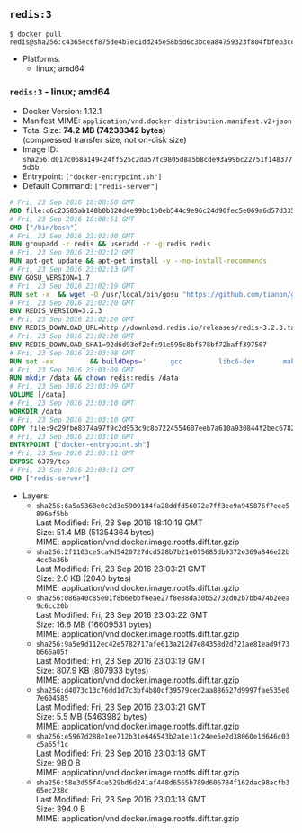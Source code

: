 ## `redis:3`

```console
$ docker pull redis@sha256:c4365ec6f875de4b7ec1dd245e58b5d6c3bcea84759323f804fbfeb3cc741680
```

-	Platforms:
	-	linux; amd64

### `redis:3` - linux; amd64

-	Docker Version: 1.12.1
-	Manifest MIME: `application/vnd.docker.distribution.manifest.v2+json`
-	Total Size: **74.2 MB (74238342 bytes)**  
	(compressed transfer size, not on-disk size)
-	Image ID: `sha256:d017c068a149424ff525c2da57fc9805d8a5b8cde93a99bc22751f1483775d3b`
-	Entrypoint: `["docker-entrypoint.sh"]`
-	Default Command: `["redis-server"]`

```dockerfile
# Fri, 23 Sep 2016 18:08:50 GMT
ADD file:c6c23585ab140b0b320d4e99bc1b0eb544c9e96c24d90fec5e069a6d57d335ca in / 
# Fri, 23 Sep 2016 18:08:51 GMT
CMD ["/bin/bash"]
# Fri, 23 Sep 2016 23:02:00 GMT
RUN groupadd -r redis && useradd -r -g redis redis
# Fri, 23 Sep 2016 23:02:12 GMT
RUN apt-get update && apt-get install -y --no-install-recommends 		ca-certificates 		wget 	&& rm -rf /var/lib/apt/lists/*
# Fri, 23 Sep 2016 23:02:13 GMT
ENV GOSU_VERSION=1.7
# Fri, 23 Sep 2016 23:02:19 GMT
RUN set -x 	&& wget -O /usr/local/bin/gosu "https://github.com/tianon/gosu/releases/download/$GOSU_VERSION/gosu-$(dpkg --print-architecture)" 	&& wget -O /usr/local/bin/gosu.asc "https://github.com/tianon/gosu/releases/download/$GOSU_VERSION/gosu-$(dpkg --print-architecture).asc" 	&& export GNUPGHOME="$(mktemp -d)" 	&& gpg --keyserver ha.pool.sks-keyservers.net --recv-keys B42F6819007F00F88E364FD4036A9C25BF357DD4 	&& gpg --batch --verify /usr/local/bin/gosu.asc /usr/local/bin/gosu 	&& rm -r "$GNUPGHOME" /usr/local/bin/gosu.asc 	&& chmod +x /usr/local/bin/gosu 	&& gosu nobody true
# Fri, 23 Sep 2016 23:02:20 GMT
ENV REDIS_VERSION=3.2.3
# Fri, 23 Sep 2016 23:02:20 GMT
ENV REDIS_DOWNLOAD_URL=http://download.redis.io/releases/redis-3.2.3.tar.gz
# Fri, 23 Sep 2016 23:02:20 GMT
ENV REDIS_DOWNLOAD_SHA1=92d6d93ef2efc91e595c8bf578bf72baff397507
# Fri, 23 Sep 2016 23:03:08 GMT
RUN set -ex 		&& buildDeps=' 		gcc 		libc6-dev 		make 	' 	&& apt-get update 	&& apt-get install -y $buildDeps --no-install-recommends 	&& rm -rf /var/lib/apt/lists/* 		&& wget -O redis.tar.gz "$REDIS_DOWNLOAD_URL" 	&& echo "$REDIS_DOWNLOAD_SHA1 *redis.tar.gz" | sha1sum -c - 	&& mkdir -p /usr/src/redis 	&& tar -xzf redis.tar.gz -C /usr/src/redis --strip-components=1 	&& rm redis.tar.gz 		&& grep -q '^#define CONFIG_DEFAULT_PROTECTED_MODE 1$' /usr/src/redis/src/server.h 	&& sed -ri 's!^(#define CONFIG_DEFAULT_PROTECTED_MODE) 1$!\1 0!' /usr/src/redis/src/server.h 	&& grep -q '^#define CONFIG_DEFAULT_PROTECTED_MODE 0$' /usr/src/redis/src/server.h 		&& make -C /usr/src/redis 	&& make -C /usr/src/redis install 		&& rm -r /usr/src/redis 		&& apt-get purge -y --auto-remove $buildDeps
# Fri, 23 Sep 2016 23:03:09 GMT
RUN mkdir /data && chown redis:redis /data
# Fri, 23 Sep 2016 23:03:09 GMT
VOLUME [/data]
# Fri, 23 Sep 2016 23:03:10 GMT
WORKDIR /data
# Fri, 23 Sep 2016 23:03:10 GMT
COPY file:9c29fbe8374a97f9c2d953c9c8b7224554607eeb7a610a930844f2bec678265c in /usr/local/bin/ 
# Fri, 23 Sep 2016 23:03:10 GMT
ENTRYPOINT ["docker-entrypoint.sh"]
# Fri, 23 Sep 2016 23:03:11 GMT
EXPOSE 6379/tcp
# Fri, 23 Sep 2016 23:03:11 GMT
CMD ["redis-server"]
```

-	Layers:
	-	`sha256:6a5a5368e0c2d3e5909184fa28ddfd56072e7ff3ee9a945876f7eee5896ef5bb`  
		Last Modified: Fri, 23 Sep 2016 18:10:19 GMT  
		Size: 51.4 MB (51354364 bytes)  
		MIME: application/vnd.docker.image.rootfs.diff.tar.gzip
	-	`sha256:2f1103ce5ca9d5420727dcd528b7b21e075685db9372e369a846e22b4cc8a36b`  
		Last Modified: Fri, 23 Sep 2016 23:03:21 GMT  
		Size: 2.0 KB (2040 bytes)  
		MIME: application/vnd.docker.image.rootfs.diff.tar.gzip
	-	`sha256:086a40c85e01f8b6ebbf6eae27f8e88da30b52732d02b7bb474b2eea9c6cc20b`  
		Last Modified: Fri, 23 Sep 2016 23:03:22 GMT  
		Size: 16.6 MB (16609531 bytes)  
		MIME: application/vnd.docker.image.rootfs.diff.tar.gzip
	-	`sha256:9a5e9d112ec42e5782717afe613a212d7e84358d2d721ae81ead9f73b666a05f`  
		Last Modified: Fri, 23 Sep 2016 23:03:19 GMT  
		Size: 807.9 KB (807933 bytes)  
		MIME: application/vnd.docker.image.rootfs.diff.tar.gzip
	-	`sha256:d4073c13c76dd1d7c3bf4b80cf39579ced2aa886527d9997fae535e07e604585`  
		Last Modified: Fri, 23 Sep 2016 23:03:21 GMT  
		Size: 5.5 MB (5463982 bytes)  
		MIME: application/vnd.docker.image.rootfs.diff.tar.gzip
	-	`sha256:e5967d288e1ee712b31e646543b2a1e11c24ee5e2d38060e1d646c03c5a65f1c`  
		Last Modified: Fri, 23 Sep 2016 23:03:18 GMT  
		Size: 98.0 B  
		MIME: application/vnd.docker.image.rootfs.diff.tar.gzip
	-	`sha256:58e3d55f4ce529bd6d241af448d6565b789d606784f162dac98acfb365ec238c`  
		Last Modified: Fri, 23 Sep 2016 23:03:18 GMT  
		Size: 394.0 B  
		MIME: application/vnd.docker.image.rootfs.diff.tar.gzip
